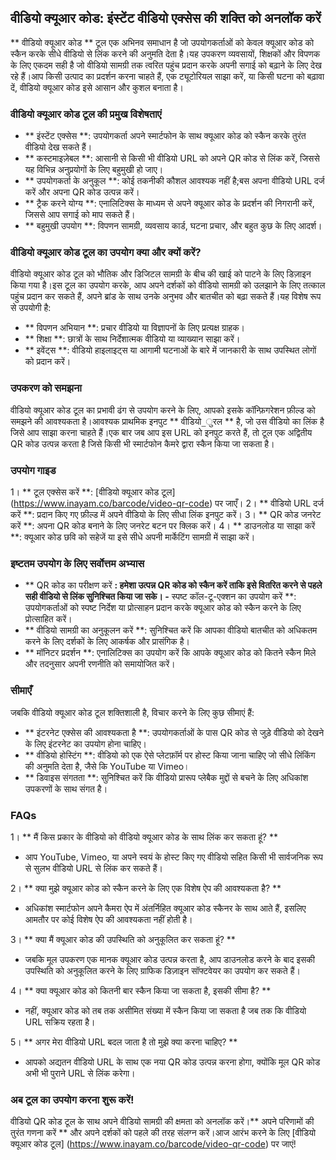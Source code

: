 ## वीडियो क्यूआर कोड: इंस्टेंट वीडियो एक्सेस की शक्ति को अनलॉक करें

** वीडियो क्यूआर कोड ** टूल एक अभिनव समाधान है जो उपयोगकर्ताओं को केवल क्यूआर कोड को स्कैन करके सीधे वीडियो से लिंक करने की अनुमति देता है।यह उपकरण व्यवसायों, शिक्षकों और विपणक के लिए एकदम सही है जो वीडियो सामग्री तक त्वरित पहुंच प्रदान करके अपनी सगाई को बढ़ाने के लिए देख रहे हैं।आप किसी उत्पाद का प्रदर्शन करना चाहते हैं, एक ट्यूटोरियल साझा करें, या किसी घटना को बढ़ावा दें, वीडियो क्यूआर कोड इसे आसान और कुशल बनाता है।

### वीडियो क्यूआर कोड टूल की प्रमुख विशेषताएं

- ** इंस्टेंट एक्सेस **: उपयोगकर्ता अपने स्मार्टफोन के साथ क्यूआर कोड को स्कैन करके तुरंत वीडियो देख सकते हैं।
- ** कस्टमाइज़ेबल **: आसानी से किसी भी वीडियो URL को अपने QR कोड से लिंक करें, जिससे यह विभिन्न अनुप्रयोगों के लिए बहुमुखी हो जाए।
- ** उपयोगकर्ता के अनुकूल **: कोई तकनीकी कौशल आवश्यक नहीं है;बस अपना वीडियो URL दर्ज करें और अपना QR कोड उत्पन्न करें।
- ** ट्रैक करने योग्य **: एनालिटिक्स के माध्यम से अपने क्यूआर कोड के प्रदर्शन की निगरानी करें, जिससे आप सगाई को माप सकते हैं।
- ** बहुमुखी उपयोग **: विपणन सामग्री, व्यवसाय कार्ड, घटना प्रचार, और बहुत कुछ के लिए आदर्श।

### वीडियो क्यूआर कोड टूल का उपयोग क्या और क्यों करें?

वीडियो क्यूआर कोड टूल को भौतिक और डिजिटल सामग्री के बीच की खाई को पाटने के लिए डिज़ाइन किया गया है।इस टूल का उपयोग करके, आप अपने दर्शकों को वीडियो सामग्री को उलझाने के लिए तत्काल पहुंच प्रदान कर सकते हैं, अपने ब्रांड के साथ उनके अनुभव और बातचीत को बढ़ा सकते हैं।यह विशेष रूप से उपयोगी है:

- ** विपणन अभियान **: प्रचार वीडियो या विज्ञापनों के लिए प्रत्यक्ष ग्राहक।
- ** शिक्षा **: छात्रों के साथ निर्देशात्मक वीडियो या व्याख्यान साझा करें।
- ** इवेंट्स **: वीडियो हाइलाइट्स या आगामी घटनाओं के बारे में जानकारी के साथ उपस्थित लोगों को प्रदान करें।

### उपकरण को समझना

वीडियो क्यूआर कोड टूल का प्रभावी ढंग से उपयोग करने के लिए, आपको इसके कॉन्फ़िगरेशन फ़ील्ड को समझने की आवश्यकता है।आवश्यक प्राथमिक इनपुट ** वीडियो_ुरल ** है, जो उस वीडियो का लिंक है जिसे आप साझा करना चाहते हैं।एक बार जब आप इस URL को इनपुट करते हैं, तो टूल एक अद्वितीय QR कोड उत्पन्न करता है जिसे किसी भी स्मार्टफोन कैमरे द्वारा स्कैन किया जा सकता है।

### उपयोग गाइड

1। ** टूल एक्सेस करें **: [वीडियो क्यूआर कोड टूल] (https://www.inayam.co/barcode/video-qr-code) पर जाएँ।
2। ** वीडियो URL दर्ज करें **: प्रदान किए गए फ़ील्ड में अपने वीडियो के लिए सीधा लिंक इनपुट करें।
3। ** QR कोड जनरेट करें **: अपना QR कोड बनाने के लिए जनरेट बटन पर क्लिक करें।
4। ** डाउनलोड या साझा करें **: क्यूआर कोड छवि को सहेजें या इसे सीधे अपनी मार्केटिंग सामग्री में साझा करें।

### इष्टतम उपयोग के लिए सर्वोत्तम अभ्यास

- ** QR कोड का परीक्षण करें **: हमेशा उत्पन्न QR कोड को स्कैन करें ताकि इसे वितरित करने से पहले सही वीडियो से लिंक सुनिश्चित किया जा सके।
-** स्पष्ट कॉल-टू-एक्शन का उपयोग करें **: उपयोगकर्ताओं को स्पष्ट निर्देश या प्रोत्साहन प्रदान करके क्यूआर कोड को स्कैन करने के लिए प्रोत्साहित करें।
- ** वीडियो सामग्री का अनुकूलन करें **: सुनिश्चित करें कि आपका वीडियो बातचीत को अधिकतम करने के लिए दर्शकों के लिए आकर्षक और प्रासंगिक है।
- ** मॉनिटर प्रदर्शन **: एनालिटिक्स का उपयोग करें कि आपके क्यूआर कोड को कितने स्कैन मिले और तदनुसार अपनी रणनीति को समायोजित करें।

### सीमाएँ

जबकि वीडियो क्यूआर कोड टूल शक्तिशाली है, विचार करने के लिए कुछ सीमाएं हैं:
- ** इंटरनेट एक्सेस की आवश्यकता है **: उपयोगकर्ताओं के पास QR कोड से जुड़े वीडियो को देखने के लिए इंटरनेट का उपयोग होना चाहिए।
- ** वीडियो होस्टिंग **: वीडियो को एक ऐसे प्लेटफ़ॉर्म पर होस्ट किया जाना चाहिए जो सीधे लिंकिंग की अनुमति देता है, जैसे कि YouTube या Vimeo।
- ** डिवाइस संगतता **: सुनिश्चित करें कि वीडियो प्रारूप प्लेबैक मुद्दों से बचने के लिए अधिकांश उपकरणों के साथ संगत है।

### FAQs

1। ** मैं किस प्रकार के वीडियो को वीडियो क्यूआर कोड के साथ लिंक कर सकता हूं? **
- आप YouTube, Vimeo, या अपने स्वयं के होस्ट किए गए वीडियो सहित किसी भी सार्वजनिक रूप से सुलभ वीडियो URL से लिंक कर सकते हैं।

2। ** क्या मुझे क्यूआर कोड को स्कैन करने के लिए एक विशेष ऐप की आवश्यकता है? **
- अधिकांश स्मार्टफोन अपने कैमरा ऐप में अंतर्निहित क्यूआर कोड स्कैनर के साथ आते हैं, इसलिए आमतौर पर कोई विशेष ऐप की आवश्यकता नहीं होती है।

3। ** क्या मैं क्यूआर कोड की उपस्थिति को अनुकूलित कर सकता हूं? **
- जबकि मूल उपकरण एक मानक क्यूआर कोड उत्पन्न करता है, आप डाउनलोड करने के बाद इसकी उपस्थिति को अनुकूलित करने के लिए ग्राफिक डिज़ाइन सॉफ्टवेयर का उपयोग कर सकते हैं।

4। ** क्या क्यूआर कोड को कितनी बार स्कैन किया जा सकता है, इसकी सीमा है? **
- नहीं, क्यूआर कोड को तब तक असीमित संख्या में स्कैन किया जा सकता है जब तक कि वीडियो URL सक्रिय रहता है।

5। ** अगर मेरा वीडियो URL बदल जाता है तो मुझे क्या करना चाहिए? **
- आपको अद्यतन वीडियो URL के साथ एक नया QR कोड उत्पन्न करना होगा, क्योंकि मूल QR कोड अभी भी पुराने URL से लिंक करेगा।

### अब टूल का उपयोग करना शुरू करें!

वीडियो QR कोड टूल के साथ अपने वीडियो सामग्री की क्षमता को अनलॉक करें।** अपने परिणामों की तुरंत गणना करें ** और अपने दर्शकों को पहले की तरह संलग्न करें।आज आरंभ करने के लिए [वीडियो क्यूआर कोड टूल] (https://www.inayam.co/barcode/video-qr-code) पर जाएं!
